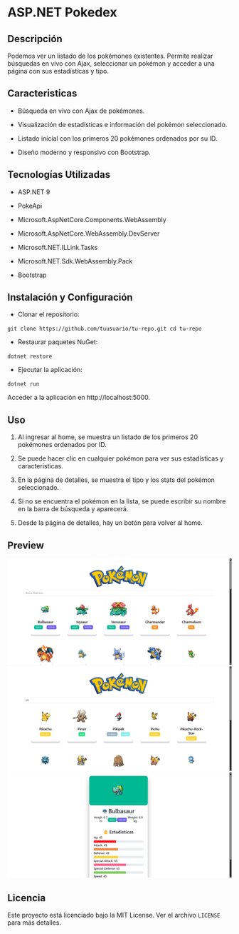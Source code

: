 
# ASP.NET Pokedex

## Descripción

Podemos ver un listado de los pokémones existentes. Permite realizar búsquedas en vivo con Ajax, seleccionar un pokémon y acceder a una página con sus estadísticas y tipo.

## Caracteristicas

- Búsqueda en vivo con Ajax de pokémones.

- Visualización de estadísticas e información del pokémon seleccionado.

- Listado inicial con los primeros 20 pokémones ordenados por su ID.

- Diseño moderno y responsivo con Bootstrap.
## Tecnologías Utilizadas

- ASP.NET 9

- PokeApi

- Microsoft.AspNetCore.Components.WebAssembly

- Microsoft.AspNetCore.WebAssembly.DevServer

- Microsoft.NET.ILLink.Tasks

- Microsoft.NET.Sdk.WebAssembly.Pack

- Bootstrap
## Instalación y Configuración

- Clonar el repositorio:

`git clone https://github.com/tuusuario/tu-repo.git
cd tu-repo`

- Restaurar paquetes NuGet:

`dotnet restore`

- Ejecutar la aplicación:

`dotnet run`

Acceder a la aplicación en http://localhost:5000.
## Uso

1) Al ingresar al home, se muestra un listado de los primeros 20 pokémones ordenados por ID.

2) Se puede hacer clic en cualquier pokémon para ver sus estadísticas y características.

3) En la página de detalles, se muestra el tipo y los stats del pokémon seleccionado.

4) Si no se encuentra el pokémon en la lista, se puede escribir su nombre en la barra de búsqueda y aparecerá.

5) Desde la página de detalles, hay un botón para volver al home.

## Preview

![Preview Index](Pokedex/wwwroot/img/pkindex.png)
![Preview Search](Pokedex/wwwroot/img/pksearch.png)
![Preview View](Pokedex/wwwroot/img/pkview.png)

## Licencia

Este proyecto está licenciado bajo la MIT License. Ver el archivo `LICENSE` para más detalles.
